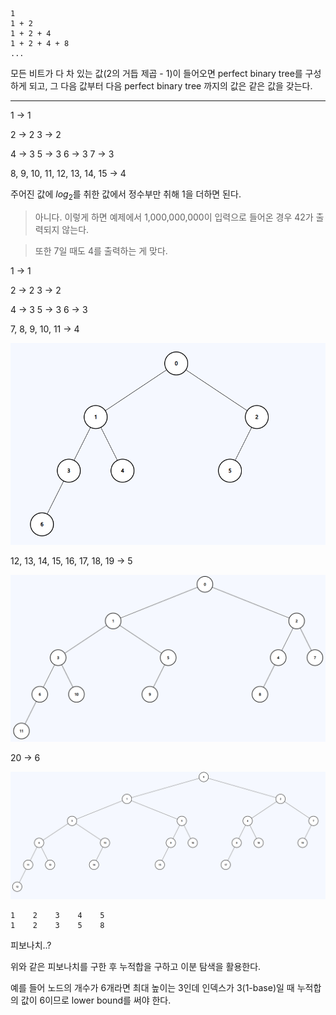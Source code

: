 ```
1
1 + 2
1 + 2 + 4
1 + 2 + 4 + 8
...
```

모든 비트가 다 차 있는 값(2의 거듭 제곱 - 1)이 들어오면 perfect binary tree를 구성하게 되고, 그 다음 값부터 다음 perfect binary tree 까지의 값은 같은 값을 갖는다.

---

1 → 1

2 → 2
3 → 2

4 → 3
5 → 3
6 → 3
7 → 3

8, 9, 10, 11, 12, 13, 14, 15 → 4

주어진 값에 $log_2$를 취한 값에서 정수부만 취해 1을 더하면 된다.

> 아니다. 이렇게 하면 예제에서 1,000,000,000이 입력으로 들어온 경우 42가 출력되지 않는다.

> 또한 7일 때도 4를 출력하는 게 맞다.

1 → 1

2 → 2
3 → 2

4 → 3
5 → 3
6 → 3

7, 8, 9, 10, 11 → 4

![](7.png)

12, 13, 14, 15, 16, 17, 18, 19 → 5

![](12.png)

20 → 6

![](20.png)

```
1    2    3    4    5
1    2    3    5    8
```

피보나치..?

위와 같은 피보나치를 구한 후 누적합을 구하고 이분 탐색을 활용한다.

예를 들어 노드의 개수가 6개라면 최대 높이는 3인데 인덱스가 3(1-base)일 때 누적합의 값이 6이므로 lower bound를 써야 한다.
